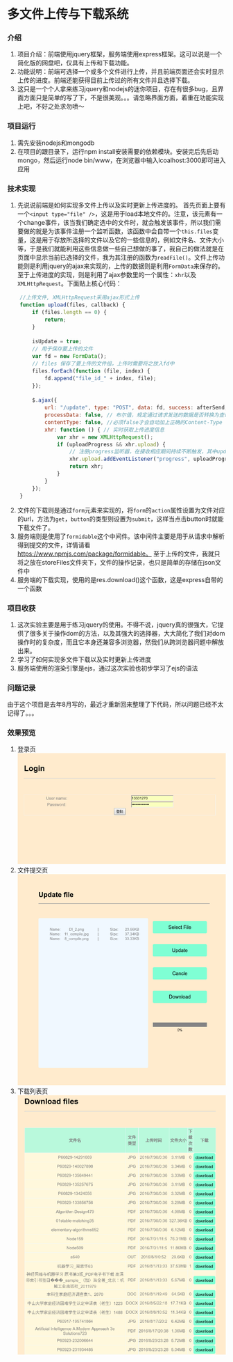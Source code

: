 # 多文件上传与下载系统
### 介绍
1. 项目介绍：前端使用jquery框架，服务端使用express框架。这可以说是一个简化版的网盘吧，仅具有上传和下载功能。
2. 功能说明：前端可选择一个或多个文件进行上传，并且前端页面还会实时显示上传的进度。前端还能获得目前上传过的所有文件并且选择下载。
3. 这只是一个个人拿来练习jquery和nodejs的迷你项目，存在有很多bug，且界面方面只是简单的写了下，不是很美观。。。请忽略界面方面，着重在功能实现上吧，不好之处求勿喷～

### 项目运行
1. 需先安装nodejs和mongodb
2. 在项目的跟目录下，运行npm install安装需要的依赖模块。安装完后先启动mongo，然后运行node bin/www，在浏览器中输入lcoalhost:3000即可进入应用

### 技术实现
1. 先说说前端是如何实现多文件上传以及实时更新上传进度的。
首先页面上要有一个`<input type="file" />`，这是用于load本地文件的。注意，该元素有一个change事件，该当我们确定选中的文件时，就会触发该事件，所以我们需要做的就是为该事件注册一个监听函数，该函数中会自带一个`this.files`变量，这是用于存放所选择的文件以及它的一些信息的，例如文件名、文件大小等，于是我们就能利用这些信息做一些自己想做的事了，我自己的做法就是在页面中显示当前已选择的文件，我为其注册的函数为`readFile()`。文件上传功能则是利用jquery的ajax来实现的，上传的数据则是利用`FormData`来保存的。至于上传进度的实现，则是利用了ajax参数里的一个属性：`xhr`以及`XMLHttpRequest`。下面贴上核心代码：
```javascript
    //上传文件, XMLHttpRequest采用ajax形式上传
    function upload(files, callback) {
        if (files.length == 0) {
            return;
        }

        isUpdate = true;
        // 用于保存要上传的文件
        var fd = new FormData();
        // files 保存了要上传的文件组，上传时需要将之放入fd中
        files.forEach(function (file, index) {
            fd.append("file_id_" + index, file);
        });

        $.ajax({
            url: "/update", type: "POST", data: fd, success: afterSend, error: errorSend,
            processData: false, // 布尔值，规定通过请求发送的数据是否转换为查询字符串,POST要，否则发送失败
            contentType: false, //必须false才会自动加上正确的Content-Type
            xhr: function () { // 实时获取上传进度信息
                var xhr = new XMLHttpRequest();
                if (uploadProgress && xhr.upload) {
                    // 注册progress监听器，在接收相应期间持续不断触发，其中updateProgess函数由自己实现，用于将进度信息呈现在页面上
                    xhr.upload.addEventListener("progress", uploadProgress, false);
                    return xhr;
                }
            }
        });
    }
```
2. 文件的下载则是通过`form`元素来实现的，将`form`的`action`属性设置为文件对应的url，方法为`get`，`button`的类型则设置为`submit`，这样当点击button时就能下载文件了。
3. 服务端则是使用了`formidable`这个中间件。该中间件主要是用于从请求中解析得到提交的文件，详情请看 https://www.npmjs.com/package/formidable。
至于上传的文件，我就只将之放在storeFiles文件夹下，文件的操作记录，也只是简单的存储在json文件中
4. 服务端的下载实现，使用的是res.download()这个函数，这是express自带的一个函数

### 项目收获
1. 这次实验主要是用于练习jquery的使用。不得不说，jquery真的很强大，它提供了很多关于操作dom的方法，以及其强大的选择器，大大简化了我们对dom操作时的复杂度，而且它本身还兼容多浏览器，然我们从跨浏览器问题中解放出来。
2. 学习了如何实现多文件下载以及实时更新上传进度
3. 服务端使用的渲染引擎是ejs，通过这次实验也初步学习了ejs的语法

### 问题记录
由于这个项目是去年8月写的，最近才重新回来整理了下代码，所以问题已经不太记得了。。。

### 效果预览
1. 登录页
![](./screenshot/login.png) 
2. 文件提交页
![](./screenshot/update.png) 
3. 下载列表页
![](./screenshot/download.png) 
